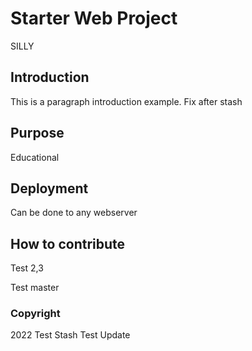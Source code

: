 # Starter Web Project

SILLY

## Introduction

This is a paragraph introduction example. Fix after stash

## Purpose

Educational

## Deployment

Can be done to any webserver

## How to contribute

Test 2,3

Test master

### Copyright
2022 Test Stash Test Update
